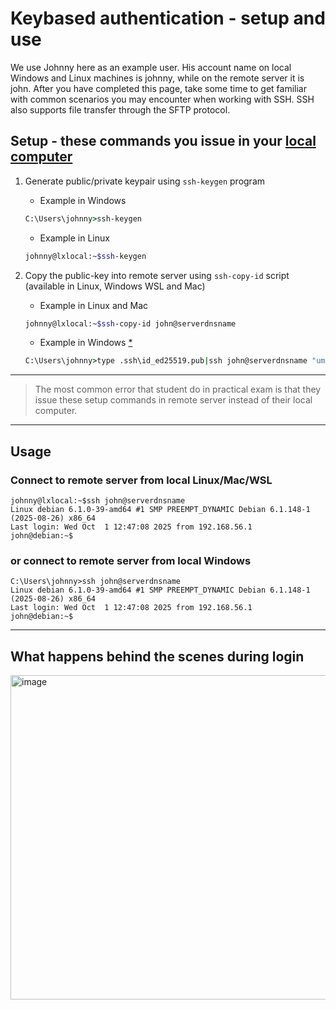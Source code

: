 # Keybased authentication - setup and use  

We use Johnny here as an example user. His account name on local Windows and Linux machines is johnny, while on the remote server it is john. After you have completed this page, take some time to get familiar with common scenarios you may encounter when working with SSH. SSH also supports file transfer through the SFTP protocol.


## Setup - these commands you issue in your <ins>local computer</ins>

1. Generate public/private keypair using `ssh-keygen` program 
   - Example in Windows  
   ```bat
   C:\Users\johnny>ssh-keygen 
   ```
   - Example in Linux
   ```bash
   johnny@lxlocal:~$ssh-keygen
   ```
   
3. Copy the public-key into remote server using `ssh-copy-id` script (available in Linux, Windows WSL and Mac)
    - Example in Linux and Mac
   ```bash 
   johnny@lxlocal:~$ssh-copy-id john@serverdnsname
   ```
   - Example in Windows [*](ssh-copy-id.md)
   ```bat
   C:\Users\johnny>type .ssh\id_ed25519.pub|ssh john@serverdnsname "umask 077;test -d .ssh  || mkdir .ssh;cat >> ~/.ssh/authorized_keys"  
   ```
   
--- 
     
> The most common error that student do in practical exam is that they issue these setup commands in remote server instead of their local computer.   
--- 




   


## Usage  

### Connect to remote server from local Linux/Mac/WSL
```text
johnny@lxlocal:~$ssh john@serverdnsname
Linux debian 6.1.0-39-amd64 #1 SMP PREEMPT_DYNAMIC Debian 6.1.148-1 (2025-08-26) x86_64
Last login: Wed Oct  1 12:47:08 2025 from 192.168.56.1
john@debian:~$
```

### or connect to remote server from local Windows

```text
C:\Users\johnny>ssh john@serverdnsname
Linux debian 6.1.0-39-amd64 #1 SMP PREEMPT_DYNAMIC Debian 6.1.148-1 (2025-08-26) x86_64
Last login: Wed Oct  1 12:47:08 2025 from 192.168.56.1
john@debian:~$
```
---  

## What happens behind the scenes during login
<img width="1209" height="519" alt="image" src="https://github.com/user-attachments/assets/342a00f7-2431-47a5-a2a2-2bcf78f6b568" />





